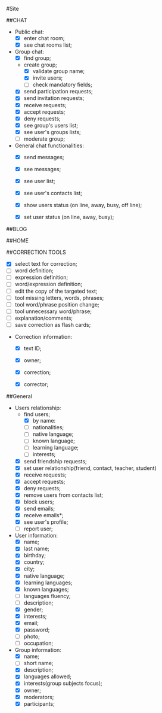 #Site

##CHAT

* Public chat:
    - [x] enter chat room;
    - [x] see chat rooms list;

* Group chat:
	- [x] find group;
	- create group;
		- [x] validate group name;
		- [x] invite users;
		- [ ] check mandatory fields;
	- [x] send participation requests;
	- [x] send invitation requests;
	- [x] receive requests;
	- [x] accept requests;
	- [x] deny requests;
	- [x] see group's users list;
	- [x] see user's groups lists;
	- [ ] moderate group;

* General chat functionalities:
	- [x] send messages;
	- [x] see messages;
	- [x] see user list;
    - [x] see user's contacts list;
    - [x] show users status (on line, away, busy, off line);
    - [x] set user status  (on line, away, busy);


##BLOG

##HOME

##CORRECTION TOOLS
- [x] select text for correction;
- [ ] word definition;
- [ ] expression definition;
- [ ] word/expression definition;
- [ ] edit the copy of the targeted text;
- [ ] tool missing letters, words, phrases;
- [ ] tool word/phrase position change;
- [ ] tool unnecessary word/phrase;
- [ ] explanation/comments;
- [ ] save correction as flash cards;

* Correction information:
	- [x] text ID;
	- [x] owner;
	- [x] correction;
	- [x] corrector;


##General
* Users relationship:
	- find users;
		- [x] by name:
		- [ ] nationalities;
		- [ ] native language;
		- [ ] known language;
		- [ ] learning language;
		- [ ] interests;
	- [x] send friendship requests;
	- [x] set user relationship(friend, contact, teacher, student)
	- [x] receive requests;
	- [x] accept requests;
	- [x] deny requests;
	- [x] remove users from contacts list;
	- [x] block users;
	- [x] send emails;
	- [x] receive emails*;
	- [x] see user's profile;
	- [ ] report user;

* User information:
	- [x] name;
	- [x] last name;
	- [x] birthday;
	- [x] country;
	- [x] city;
	- [x] native language;
	- [x] learning languages;
	- [x] known languages;
	- [ ] languages fluency;
	- [ ] description;
	- [x] gender;
	- [x] interests;
	- [x] email;
	- [x] password;
	- [ ] photo;
	- [ ] occupation;

* Group information:
	- [x] name;
	- [ ] short name;
	- [x] description;
	- [x] languages allowed;
	- [x] interests(group subjects focus);
	- [x] owner;
	- [x] moderators;
	- [x] participants;